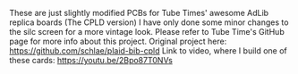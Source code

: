 These are just slightly modified PCBs for Tube Times' awesome AdLib replica boards (The CPLD version)
I have only done some minor changes to the silc screen for a more vintage look.
Please refer to Tube Time's GitHub page for more info about this project.
Original project here: https://github.com/schlae/plaid-bib-cpld
Link to video, where I build one of these cards: https://youtu.be/2Bpo87T0NVs

